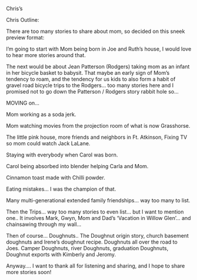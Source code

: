 Chris’s

Chris Outline:

There are too many stories to share about mom, so decided on this sneek preview format:

I’m going to start with Mom being born in Joe and Ruth’s house, I would love to hear more stories around that.  

The next would be about Jean Patterson (Rodgers) taking mom as an infant in her bicycle basket to babysit.  That maybe an early sign of Mom’s tendency to roam, and the tendency for us kids to also form a habit of gravel road bicycle trips to the Rodgers… too many stories here and I promised not to go down the Patterson / Rodgers story rabbit hole so…

MOVING on…

Mom working as a soda jerk.  

Mom watching movies from the projection room of what is now Grasshorse.  

The little pink house, more friends and neighbors in Ft. Atkinson,
 Fixing TV so mom could watch Jack LaLane.  

Staying with everybody when Carol was born.  

Carol being absorbed into blender helping Carla and Mom.  

Cinnamon toast made with Chilli powder. 

Eating mistakes… I was the champion of that.

Many multi-generational extended family friendships… way too many to list. 

Then the Trips… way too many stories to even list…  but I want to mention one.. It involves Mark, Gwyn, Mom and Dad’s ‘Vacation in Willow Glen’... and chainsawing through my wall… 

Then of course… Doughnuts..
The Doughnut origin story, church basement doughnuts and Irene’s doughnut recipe.
Doughnuts all over the road to Joes. Camper Doughnuts, river Doughnuts, graduation Doughnuts, Doughnut exports with Kimberly and Jeromy.



Anyway…. I want to thank all for listening and sharing, and I hope to share more stories soon!
